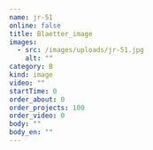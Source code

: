 ```yaml
---
name: jr-51
online: false
title: Blaetter_image
images:
  - src: /images/uploads/jr-51.jpg
    alt: ""
category: B
kind: image
video: ""
startTime: 0
order_about: 0
order_projects: 100
order_video: 0
body: ""
body_en: ""
---
```

